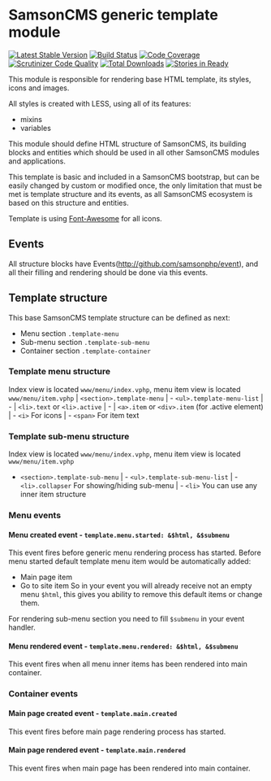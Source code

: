 # SamsonCMS generic template module

[![Latest Stable Version](https://poser.pugx.org/samsoncms/template/v/stable.svg)](https://packagist.org/packages/samsoncms/template)
[![Build Status](https://scrutinizer-ci.com/g/samsoncms/template/badges/build.png?b=master)](https://scrutinizer-ci.com/g/samsoncms/template/build-status/master)
[![Code Coverage](https://scrutinizer-ci.com/g/samsoncms/template/badges/coverage.png?b=master)](https://scrutinizer-ci.com/g/samsoncms/template/?branch=master)
[![Scrutinizer Code Quality](https://scrutinizer-ci.com/g/samsoncms/template/badges/quality-score.png?b=master)](https://scrutinizer-ci.com/g/samsoncms/template/?branch=master) 
[![Total Downloads](https://poser.pugx.org/samsoncms/template/downloads.svg)](https://packagist.org/packages/samsoncms/template)
[![Stories in Ready](https://badge.waffle.io/samsoncms/template.png?label=ready&title=Ready)](https://waffle.io/samsoncms/template)

This module is responsible for rendering base HTML template,
its styles, icons and images. 

All styles is created with LESS, using all of its features:
* mixins
* variables

This module should define HTML structure of SamsonCMS, its building blocks
and entities which should be used in all other SamsonCMS modules and applications.

This template is basic and included in a SamsonCMS bootstrap, but can be easily changed 
by custom or modified once, the only limitation that must be met is template structure and
its events, as all SamsonCMS ecosystem is based on this structure and entities.

Template is using [Font-Awesome](http://fortawesome.github.io/Font-Awesome/) for all icons.

## Events
All structure blocks have Events(http://github.com/samsonphp/event), and all
their filling and rendering should be done via this events.

## Template structure
This base SamsonCMS template structure can be defined as next:
* Menu section ```.template-menu```
* Sub-menu section ```.template-sub-menu```
* Container section ```.template-container```

### Template menu structure
Index view is located ```www/menu/index.vphp```, menu item view is located ```www/menu/item.vphp```
| ```<section>.template-menu```
| - ```<ul>.template-menu-list```
    | - | ```<li>.text``` or ```<li>.active```
        | - | ```<a>.item``` or ```<div>.item``` (for .active element)
            | - ```<i>``` For icons
            | - ```<span>``` For item text
            
### Template sub-menu structure
Index view is located ```www/menu/index.vphp```, menu item view is located ```www/menu/item.vphp```
- ```<section>.template-sub-menu```
| - ```<ul>.template-sub-menu-list```
    | - ```<li>.collapser``` For showing/hiding sub-menu
    | - ```<li>```  You can use any inner item structure
    
### Menu events
#### Menu created event - ```template.menu.started: &$html, &$submenu``` 
This event fires before generic menu rendering process has started. Before menu started default
template menu item would be automatically added:
* Main page item
* Go to site item
So in your event you will already receive not an empty menu ```$html```, this gives you ability to remove 
this default items or change them.

For rendering sub-menu section you need to fill ```$submenu``` in your event handler.

#### Menu rendered event - ```template.menu.rendered: &$html, &$submenu```
This event fires when all menu inner items has been rendered into main container.

### Container events
#### Main page created event - ```template.main.created```
This event fires before main page rendering process has started.

#### Main page rendered event - ```template.main.rendered```
This event fires when main page has been rendered into main container.


